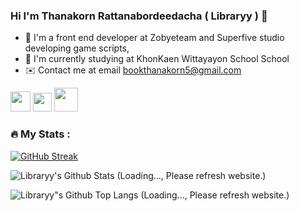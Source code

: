 ### Hi I'm Thanakorn Rattanabordeedacha ( Libraryy ) 👋

- 🔭 I'm a front end developer at Zobyeteam and Superfive studio developing game scripts,
- 🌱 I'm currently studying at KhonKaen Wittayayon School School
- ✉️ Contact me at email bookthanakorn5@gmail.com

[<img width="32px" src="https://media.discordapp.net/attachments/1079080782804549642/1142211181721952476/1200px-Facebook_f_logo_28202129.png?width=671&height=671" />](https://www.facebook.com/thanakorn.rattanabodeedacha)
[<img width="30px" src="https://media.discordapp.net/attachments/1079080782804549642/1142212499165413477/Instagram_logo_2022.png?width=671&height=671" />](https://www.instagram.com/librarylibraryy/)
[<img width="38px" src="https://media.discordapp.net/attachments/1079080782804549642/1142211943680188566/636e0a6a49cf127bf92de1e2_icon_clyde_blurple_RGB.png" />](https://discord.gg/sJ6PJ7C)

### :fire: My Stats :
[![GitHub Streak](http://github-readme-streak-stats.herokuapp.com?user=InTheLibraryy&theme=dark&background=000000)](https://git.io/streak-stats)

![ Libraryy's Github Stats (Loading..., Please refresh website.) ](https://github-readme-stats-seven-dun-61.vercel.app/api?username=InTheLibraryy&hide=issues,contribs&show_icons=true&theme=radical)

![ Libraryy"s Github Top Langs (Loading..., Please refresh website.) ](https://github-readme-stats-seven-dun-61.vercel.app/api/top-langs/?username=InTheLibraryy&show_icons=true&theme=radical)

